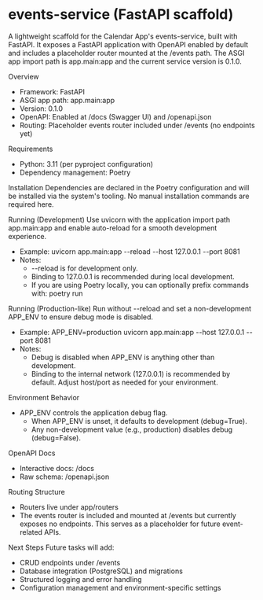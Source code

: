 # events-service (FastAPI scaffold)

A lightweight scaffold for the Calendar App's events-service, built with FastAPI. It exposes a FastAPI application with OpenAPI enabled by default and includes a placeholder router mounted at the /events path. The ASGI app import path is app.main:app and the current service version is 0.1.0.

Overview
- Framework: FastAPI
- ASGI app path: app.main:app
- Version: 0.1.0
- OpenAPI: Enabled at /docs (Swagger UI) and /openapi.json
- Routing: Placeholder events router included under /events (no endpoints yet)

Requirements
- Python: 3.11 (per pyproject configuration)
- Dependency management: Poetry

Installation
Dependencies are declared in the Poetry configuration and will be installed via the system's tooling. No manual installation commands are required here.

Running (Development)
Use uvicorn with the application import path app.main:app and enable auto-reload for a smooth development experience.
- Example:
  uvicorn app.main:app --reload --host 127.0.0.1 --port 8081
- Notes:
  - --reload is for development only.
  - Binding to 127.0.0.1 is recommended during local development.
  - If you are using Poetry locally, you can optionally prefix commands with: poetry run

Running (Production-like)
Run without --reload and set a non-development APP_ENV to ensure debug mode is disabled.
- Example:
  APP_ENV=production uvicorn app.main:app --host 127.0.0.1 --port 8081
- Notes:
  - Debug is disabled when APP_ENV is anything other than development.
  - Binding to the internal network (127.0.0.1) is recommended by default. Adjust host/port as needed for your environment.

Environment Behavior
- APP_ENV controls the application debug flag.
  - When APP_ENV is unset, it defaults to development (debug=True).
  - Any non-development value (e.g., production) disables debug (debug=False).

OpenAPI Docs
- Interactive docs: /docs
- Raw schema: /openapi.json

Routing Structure
- Routers live under app/routers
- The events router is included and mounted at /events but currently exposes no endpoints. This serves as a placeholder for future event-related APIs.

Next Steps
Future tasks will add:
- CRUD endpoints under /events
- Database integration (PostgreSQL) and migrations
- Structured logging and error handling
- Configuration management and environment-specific settings
